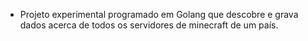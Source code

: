 - Projeto experimental programado em Golang que descobre e grava dados acerca de todos os servidores de minecraft de um país.
